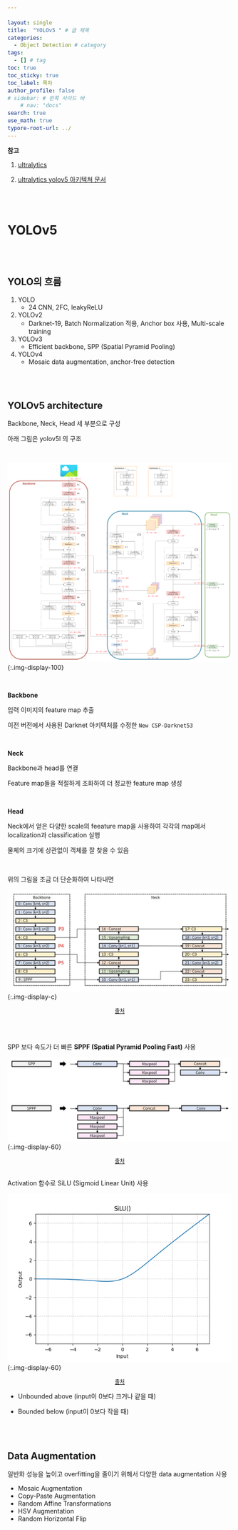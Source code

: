 ```yaml
---

layout: single
title:  "YOLOv5 " # 글 제목
categories: 
  - Object Detection # category
tags: 
  - [] # tag
toc: true 
toc_sticky: true
toc_label: 목차
author_profile: false
# sidebar: # 왼쪽 사이드 바
    # nav: "docs"
search: true 
use_math: true
typore-root-url: ../
---
```


**참고**

1. [ultralytics](https://docs.ultralytics.com/)

1. [ultralytics yolov5 아키텍쳐 문서](https://docs.ultralytics.com/ko/yolov5/tutorials/architecture_description/#1-model-structure)

<br><br>



# YOLOv5

<br><br>

## YOLO의 흐름

1. YOLO
   - 24 CNN, 2FC, leakyReLU
2. YOLOv2
   - Darknet-19, Batch Normalization 적용, Anchor box 사용, Multi-scale training
3. YOLOv3
   - Efficient backbone, SPP (Spatial Pyramid Pooling)
4. YOLOv4
   - Mosaic data augmentation, anchor-free detection

<br><br>

## YOLOv5 architecture

Backbone, Neck, Head 세 부분으로 구성

아래 그림은 yolov5l 의 구조

<br>

![1](/images/2024-06-02-yolov5/1.png){:.img-display-100}

<br>

**Backbone**

입력 이미지의 feature map 추출

이전 버전에서 사용된 Darknet 아키텍처를 수정한 `New CSP-Darknet53`

<br>

**Neck**

Backbone과 head를 연결

Feature map들을 적절하게 조화하여 더 정교한 feature map 생성

<br>

**Head**

Neck에서 얻은 다양한 scale의 feeature map을 사용하여 각각의 map에서 localization과 classification 실행

물체의 크기에 상관없이 객체를 잘 찾을 수 있음



<br>

 위의 그림을 조금 더 단순화하여 나타내면 

![2](/images/2024-06-02-yolov5/2.png){:.img-display-c}

<center style="font-size:12px;">
    <a href="https://epozen-dt.github.io/Yolov5/#yolov5-%EC%A0%84%EC%B2%B4-%EA%B5%AC%EC%A1%B0"> 출처 </a>
</center>

<br><br>

SPP 보다 속도가 더 빠른 **SPPF (Spatial Pyramid Pooling Fast)** 사용

![3](/images/2024-06-02-yolov5/3.jpeg){:.img-display-60}

<center style="font-size:12px;">
    <a href="https://epozen-dt.github.io/Yolov5/#yolov5-%EC%A0%84%EC%B2%B4-%EA%B5%AC%EC%A1%B0"> 출처 </a>
</center>

<br>

Activation 함수로 SiLU (Sigmoid Linear Unit) 사용

![4](/images/2024-06-02-yolov5/4.png){:.img-display-60}

<center style="font-size:12px;">
    <a href="https://pytorch.org/docs/stable/generated/torch.nn.SiLU.html"> 출처 </a>
</center>

- Unbounded above (input이 0보다 크거나 같을 때) 

- Bounded below (input이 0보다 작을 때)

<br>

<br>

## Data Augmentation

일반화 성능을 높이고 overfitting을 줄이기 위해서 다양한 data augmentation 사용

- Mosaic Augmentation
- Copy-Paste Augmentation
- Random Affine Transformations
- HSV Augmentation
- Random Horizontal Flip




